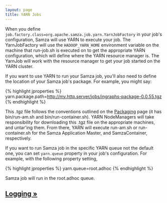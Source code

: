 ```yaml
---
layout: page
title: YARN Jobs
---
```

<!--
   Licensed to the Apache Software Foundation (ASF) under one or more
   contributor license agreements.  See the NOTICE file distributed with
   this work for additional information regarding copyright ownership.
   The ASF licenses this file to You under the Apache License, Version 2.0
   (the "License"); you may not use this file except in compliance with
   the License.  You may obtain a copy of the License at

       http://www.apache.org/licenses/LICENSE-2.0

   Unless required by applicable law or agreed to in writing, software
   distributed under the License is distributed on an "AS IS" BASIS,
   WITHOUT WARRANTIES OR CONDITIONS OF ANY KIND, either express or implied.
   See the License for the specific language governing permissions and
   limitations under the License.
-->

When you define `job.factory.class=org.apache.samza.job.yarn.YarnJobFactory` in your job's configuration, Samza will use YARN to execute your job. The YarnJobFactory will use the `HADOOP_YARN_HOME` environment variable on the machine that run-job.sh is executed on to get the appropriate YARN configuration, which will define where the YARN resource manager is. The YarnJob will work with the resource manager to get your job started on the YARN cluster.

If you want to use YARN to run your Samza job, you'll also need to define the location of your Samza job's package. For example, you might say:

{% highlight jproperties %}
yarn.package.path=http://my.http.server/jobs/ingraphs-package-0.0.55.tgz
{% endhighlight %}

This .tgz file follows the conventions outlined on the [Packaging](packaging.html) page (it has bin/run-am.sh and bin/run-container.sh). YARN NodeManagers will take responsibility for downloading this .tgz file on the appropriate machines, and untar'ing them. From there, YARN will execute run-am.sh or run-container.sh for the Samza Application Master, and SamzaContainer, respectively.

If you want to run Samza job in the specific YARN queue not the default one, you can set `yarn.queue` property in your job's configuration. For example, with the following property setting,

{% highlight jproperties %}
yarn.queue=root.adhoc
{% endhighlight %}

Samza job will run in the root.adhoc queue.

<!-- TODO document yarn.container.count and other key configs -->

## [Logging &raquo;](logging.html)

